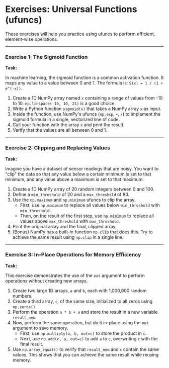 # Exercises: Universal Functions (ufuncs)

These exercises will help you practice using ufuncs to perform efficient, element-wise operations.

---

### Exercise 1: The Sigmoid Function

**Task:**

In machine learning, the sigmoid function is a common activation function. It maps any value to a value between 0 and 1. The formula is: `S(x) = 1 / (1 + e^(-x))`.

1.  Create a 1D NumPy array named `x` containing a range of values from -10 to 10. `np.linspace(-10, 10, 21)` is a good choice.
2.  Write a Python function `sigmoid(x)` that takes a NumPy array `x` as input.
3.  Inside the function, use NumPy's ufuncs (`np.exp`, `+`, `/`) to implement the sigmoid formula in a single, vectorized line of code.
4.  Call your function with the array `x` and print the result.
5.  Verify that the values are all between 0 and 1.

---

### Exercise 2: Clipping and Replacing Values

**Task:**

Imagine you have a dataset of sensor readings that are noisy. You want to "clip" the data so that any value below a certain minimum is set to that minimum, and any value above a maximum is set to that maximum.

1.  Create a 1D NumPy array of 20 random integers between 0 and 100.
2.  Define a `min_threshold` of 20 and a `max_threshold` of 80.
3.  Use the `np.maximum` and `np.minimum` ufuncs to clip the array.
    -   First, use `np.maximum` to replace all values below `min_threshold` with `min_threshold`.
    -   Then, on the result of the first step, use `np.minimum` to replace all values above `max_threshold` with `max_threshold`.
4.  Print the original array and the final, clipped array.
5.  (Bonus) NumPy has a built-in function `np.clip` that does this. Try to achieve the same result using `np.clip` in a single line.

---

### Exercise 3: In-Place Operations for Memory Efficiency

**Task:**

This exercise demonstrates the use of the `out` argument to perform operations without creating new arrays.

1.  Create two large 1D arrays, `a` and `b`, each with 1,000,000 random numbers.
2.  Create a third array, `c`, of the same size, initialized to all zeros using `np.zeros()`.
3.  Perform the operation `a * b + a` and store the result in a new variable `result_new`.
4.  Now, perform the same operation, but do it in-place using the `out` argument to save memory.
    -   First, use `np.multiply(a, b, out=c)` to store the product in `c`.
    -   Next, use `np.add(c, a, out=c)` to add `a` to `c`, overwriting `c` with the final result.
5.  Use `np.array_equal()` to verify that `result_new` and `c` contain the same values. This shows that you can achieve the same result while reusing memory.
